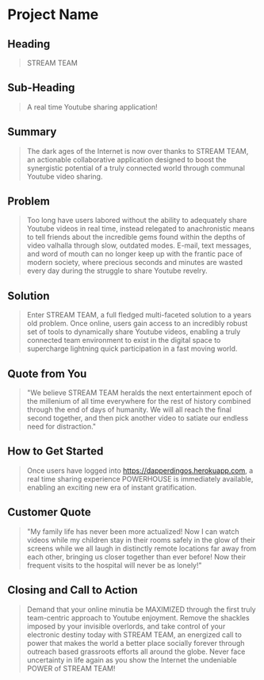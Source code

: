 # Project Name #

<!-- 
> This material was originally posted [here](http://www.quora.com/What-is-Amazons-approach-to-product-development-and-product-management). It is reproduced here for posterities sake.

There is an approach called "working backwards" that is widely used at Amazon. They work backwards from the customer, rather than starting with an idea for a product and trying to bolt customers onto it. While working backwards can be applied to any specific product decision, using this approach is especially important when developing new products or features.

For new initiatives a product manager typically starts by writing an internal press release announcing the finished product. The target audience for the press release is the new/updated product's customers, which can be retail customers or internal users of a tool or technology. Internal press releases are centered around the customer problem, how current solutions (internal or external) fail, and how the new product will blow away existing solutions.

If the benefits listed don't sound very interesting or exciting to customers, then perhaps they're not (and shouldn't be built). Instead, the product manager should keep iterating on the press release until they've come up with benefits that actually sound like benefits. Iterating on a press release is a lot less expensive than iterating on the product itself (and quicker!).

If the press release is more than a page and a half, it is probably too long. Keep it simple. 3-4 sentences for most paragraphs. Cut out the fat. Don't make it into a spec. You can accompany the press release with a FAQ that answers all of the other business or execution questions so the press release can stay focused on what the customer gets. My rule of thumb is that if the press release is hard to write, then the product is probably going to suck. Keep working at it until the outline for each paragraph flows. 

Oh, and I also like to write press-releases in what I call "Oprah-speak" for mainstream consumer products. Imagine you're sitting on Oprah's couch and have just explained the product to her, and then you listen as she explains it to her audience. That's "Oprah-speak", not "Geek-speak".

Once the project moves into development, the press release can be used as a touchstone; a guiding light. The product team can ask themselves, "Are we building what is in the press release?" If they find they're spending time building things that aren't in the press release (overbuilding), they need to ask themselves why. This keeps product development focused on achieving the customer benefits and not building extraneous stuff that takes longer to build, takes resources to maintain, and doesn't provide real customer benefit (at least not enough to warrant inclusion in the press release).
 -->
 
## Heading ##
  > STREAM TEAM 

## Sub-Heading ##
  > A real time Youtube sharing application!

## Summary ##
  > The dark ages of the Internet is now over thanks to STREAM TEAM, an actionable collaborative application designed to boost the synergistic potential of a truly connected world through communal Youtube video sharing.  

## Problem ##
  > Too long have users labored without the ability to adequately share Youtube videos in real time, instead relegated to anachronistic means to tell friends about the incredible gems found within the depths of video valhalla through slow, outdated modes.  E-mail, text messages, and word of mouth can no longer keep up with the frantic pace of modern society, where precious seconds and minutes are wasted every day during the struggle to share Youtube revelry.

## Solution ##
  > Enter STREAM TEAM, a full fledged multi-faceted solution to a years old problem.  Once online, users gain access to an incredibly robust set of tools to dynamically share Youtube videos, enabling a truly connected team environment to exist in the digital space to supercharge lightning quick participation in a fast moving world.  

## Quote from You ##
  > "We believe STREAM TEAM heralds the next entertainment epoch of the millenium of all time everywhere for the rest of history combined through the end of days of humanity.  We will all reach the final second together, and then pick another video to satiate our endless need for distraction."

## How to Get Started ##
  > Once users have logged into https://dapperdingos.herokuapp.com, a real time sharing experience POWERHOUSE is immediately available, enabling an exciting new era of instant gratification.  

## Customer Quote ##
  > "My family life has never been more actualized!  Now I can watch videos while my children stay in their rooms safely in the glow of their screens while we all laugh in distinctly remote locations far away from each other, bringing us closer together than ever before!  Now their frequent visits to the hospital will never be as lonely!"

## Closing and Call to Action ##
  > Demand that your online minutia be MAXIMIZED through the first truly team-centric approach to Youtube enjoyment.  Remove the shackles imposed by your invisible overlords, and take control of your electronic destiny today with STREAM TEAM, an energized call to power that makes the world a better place socially forever through outreach based grassroots efforts all around the globe.  Never face uncertainty in life again as you show the Internet the undeniable POWER of STREAM TEAM!
